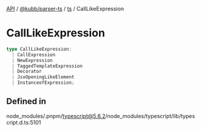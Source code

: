 [API](../../../../../packages.md) / [@kubb/parser-ts](../../../index.md) / [ts](../index.md) / CallLikeExpression

# CallLikeExpression

```ts
type CallLikeExpression: 
  | CallExpression
  | NewExpression
  | TaggedTemplateExpression
  | Decorator
  | JsxOpeningLikeElement
  | InstanceofExpression;
```

## Defined in

node\_modules/.pnpm/typescript@5.6.2/node\_modules/typescript/lib/typescript.d.ts:5101
